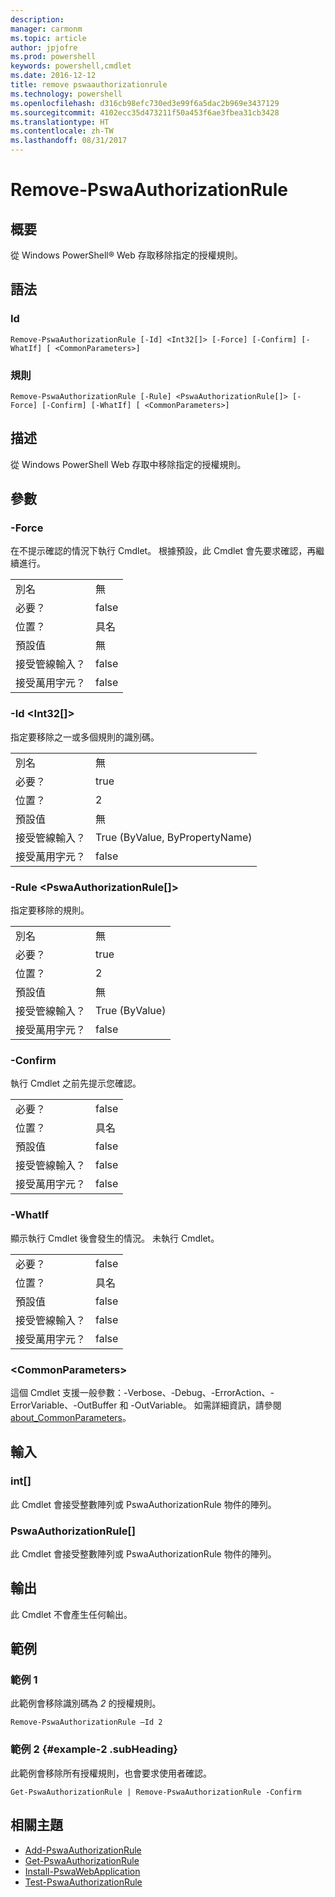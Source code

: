 ```yaml
---
description: 
manager: carmonm
ms.topic: article
author: jpjofre
ms.prod: powershell
keywords: powershell,cmdlet
ms.date: 2016-12-12
title: remove pswaauthorizationrule
ms.technology: powershell
ms.openlocfilehash: d316cb98efc730ed3e99f6a5dac2b969e3437129
ms.sourcegitcommit: 4102ecc35d473211f50a453f6ae3fbea31cb3428
ms.translationtype: HT
ms.contentlocale: zh-TW
ms.lasthandoff: 08/31/2017
---
```

#  <a name="remove-pswaauthorizationrule"></a>Remove-PswaAuthorizationRule

##  <a name="synopsis"></a>概要

從 Windows PowerShell® Web 存取移除指定的授權規則。

## <a name="syntax"></a>語法

###  <a name="id"></a>Id
```
Remove-PswaAuthorizationRule [-Id] <Int32[]> [-Force] [-Confirm] [-WhatIf] [ <CommonParameters>]
```

### <a name="rule"></a>規則
```
Remove-PswaAuthorizationRule [-Rule] <PswaAuthorizationRule[]> [-Force] [-Confirm] [-WhatIf] [ <CommonParameters>]
```

## <a name="description"></a>描述

從 Windows PowerShell Web 存取中移除指定的授權規則。

## <a name="parameters"></a>參數

### <a name="-force"></a>-Force

在不提示確認的情況下執行 Cmdlet。 根據預設，此 Cmdlet 會先要求確認，再繼續進行。

|||  
|-|-|
| 別名                              | 無                                 |
| 必要？                            | false                                |
| 位置？                            | 具名                                |
| 預設值                        | 無                                 |
| 接受管線輸入？               | false                                |
| 接受萬用字元？          | false                                |

### <a name="-id-ltint32gt"></a>-Id &lt;Int32\[\]&gt;

指定要移除之一或多個規則的識別碼。

|||  
|-|-|
| 別名                              | 無                                 |
| 必要？                            | true                                 |
| 位置？                            | 2                                    |
| 預設值                        | 無                                 |
| 接受管線輸入？               | True (ByValue, ByPropertyName)       |
| 接受萬用字元？          | false                                |

### <a name="-rule-ltpswaauthorizationrulegt"></a>-Rule &lt;PswaAuthorizationRule\[\]&gt;

指定要移除的規則。

|||  
|-|-|
| 別名                              | 無                                 |
| 必要？                            | true                                 |
| 位置？                            | 2                                    |
| 預設值                        | 無                                 |
| 接受管線輸入？               | True (ByValue)                       |
| 接受萬用字元？          | false                                |

### <a name="-confirm"></a>-Confirm

執行 Cmdlet 之前先提示您確認。

|||  
|-|-|
| 必要？                            | false                                |
| 位置？                            | 具名                                |
| 預設值                        | false                                |
| 接受管線輸入？               | false                                |
| 接受萬用字元？          | false                                |

### <a name="-whatif"></a>-WhatIf

顯示執行 Cmdlet 後會發生的情況。 未執行 Cmdlet。

|||  
|-|-|
| 必要？                            | false                                |
| 位置？                            | 具名                                |
| 預設值                        | false                                |
| 接受管線輸入？               | false                                |
| 接受萬用字元？          | false                                |

### <a name="ltcommonparametersgt"></a>&lt;CommonParameters&gt;

這個 Cmdlet 支援一般參數：-Verbose、-Debug、-ErrorAction、-ErrorVariable、-OutBuffer 和 -OutVariable。
如需詳細資訊，請參閱 [about_CommonParameters](http://go.microsoft.com/fwlink/p/?LinkID=113216)。

## <a name="inputs"></a>輸入

###  <a name="int"></a>int\[\]

此 Cmdlet 會接受整數陣列或 PswaAuthorizationRule 物件的陣列。

###  <a name="pswaauthorizationrule"></a>PswaAuthorizationRule\[\]

此 Cmdlet 會接受整數陣列或 PswaAuthorizationRule 物件的陣列。

##  <a name="outputs"></a>輸出

此 Cmdlet 不會產生任何輸出。

## <a name="examples"></a>範例

### <a name="example-1"></a>範例 1

此範例會移除識別碼為 *2* 的授權規則。

```
Remove-PswaAuthorizationRule –Id 2
```

### <a name="example-2-example-2-subheading"></a>範例 2 {#example-2 .subHeading}

此範例會移除所有授權規則，也會要求使用者確認。

```
Get-PswaAuthorizationRule | Remove-PswaAuthorizationRule -Confirm
```

##  <a name="related-topics"></a>相關主題

-  [Add-PswaAuthorizationRule](add-pswaauthorizationrule.md)
-  [Get-PswaAuthorizationRule](get-pswaauthorizationrule.md)
-  [Install-PswaWebApplication](install-pswawebapplication.md)
-  [Test-PswaAuthorizationRule](test-pswaauthorizationrule.md)
